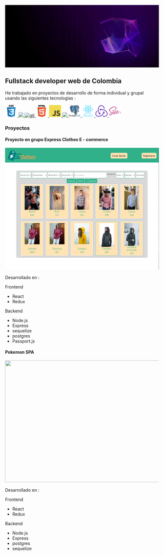 <img src="./gitbanner.gif">

## Fullstack developer web de Colombia

He trabajado en proyectos de desarrollo de forma individual y grupal usando las siguientes tecnologias :
<p align="left"> <a href="https://www.w3schools.com/css/" target="_blank" rel="noreferrer"> <img src="https://raw.githubusercontent.com/devicons/devicon/master/icons/css3/css3-original-wordmark.svg" alt="css3" width="40" height="40"/> </a> <a href="https://expressjs.com" target="_blank" rel="noreferrer"> <img src="https://img.icons8.com/officel/40/null/express-js.png"/> </a> <a href="https://git-scm.com/" target="_blank" rel="noreferrer"> <img src="https://www.vectorlogo.zone/logos/git-scm/git-scm-icon.svg" alt="git" width="40" height="40"/> </a> <a href="https://www.w3.org/html/" target="_blank" rel="noreferrer"> <img src="https://raw.githubusercontent.com/devicons/devicon/master/icons/html5/html5-original-wordmark.svg" alt="html5" width="40" height="40"/> </a> <a href="https://developer.mozilla.org/en-US/docs/Web/JavaScript" target="_blank" rel="noreferrer"> <img src="https://raw.githubusercontent.com/devicons/devicon/master/icons/javascript/javascript-original.svg" alt="javascript" width="40" height="40"/> </a> <a href="https://nodejs.org" target="_blank" rel="noreferrer"> <img src="https://img.icons8.com/fluency/48/null/node-js.png"/> </a> <a href="https://www.postgresql.org" target="_blank" rel="noreferrer"> <img src="https://raw.githubusercontent.com/devicons/devicon/master/icons/postgresql/postgresql-original-wordmark.svg" alt="postgresql" width="40" height="40"/> </a> <a href="https://reactjs.org/" target="_blank" rel="noreferrer"> <img src="https://raw.githubusercontent.com/devicons/devicon/master/icons/react/react-original-wordmark.svg" alt="react" width="40" height="40"/> </a> <a href="https://redux.js.org" target="_blank" rel="noreferrer"> <img src="https://raw.githubusercontent.com/devicons/devicon/master/icons/redux/redux-original.svg" alt="redux" width="40" height="40"/> </a> <a href="https://sass-lang.com" target="_blank" rel="noreferrer"> <img src="https://raw.githubusercontent.com/devicons/devicon/master/icons/sass/sass-original.svg" alt="sass" width="40" height="40"/> </a> </p>

### Proyectos
#### Proyecto en grupo Express Clothes E - commerce 
<a href="https://express-clothes.vercel.app">
  <img src="https://github.com/07krW5Hnr5ghy/07krW5Hnr5ghy/blob/main/Screenshot%20from%202022-11-07%2011-03-30.png?raw=true" width=600 height=400
 />
</a>

Desarrollado en :

Frontend
- React
- Redux

Backend 
- Node.js
- Express
- sequelize
- postgres
- Passport.js

#### Pokemon SPA
<a href="https://pi-pokemon-main-client-a1yl.vercel.app">
  <img src="https://user-images.githubusercontent.com/107215929/200466427-3af03555-9392-439d-8725-2e2b45166892.png" width=600 height=400
 />
</a>

Desarrollado en :

Frontend
- React
- Redux

Backend 
- Node.js
- Express
- postgres
- sequelize

